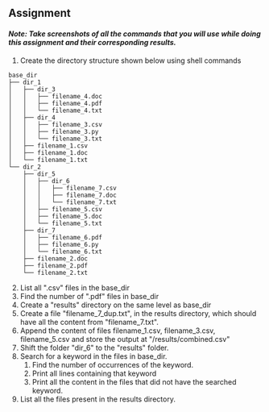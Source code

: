 ## Assignment


#### *Note: Take screenshots of all the commands that you will use while doing this assignment and their corresponding results.*

1. Create the directory structure shown below using shell commands
```
base_dir
├── dir_1
│   ├── dir_3
│   │   ├── filename_4.doc
│   │   ├── filename_4.pdf
│   │   └── filename_4.txt
│   ├── dir_4
│   │   ├── filename_3.csv
│   │   ├── filename_3.py
│   │   └── filename_3.txt
│   ├── filename_1.csv
│   ├── filename_1.doc
│   └── filename_1.txt
└── dir_2
    ├── dir_5
    │   ├── dir_6
    │   │   ├── filename_7.csv
    │   │   ├── filename_7.doc
    │   │   └── filename_7.txt
    │   ├── filename_5.csv
    │   ├── filename_5.doc
    │   └── filename_5.txt
    ├── dir_7
    │   ├── filename_6.pdf
    │   ├── filename_6.py
    │   └── filename_6.txt
    ├── filename_2.doc
    ├── filename_2.pdf
    └── filename_2.txt

```

2. List all ".csv" files in the base_dir
3. Find the number of ".pdf" files in base_dir
4. Create a "results" directory on the same level as base_dir
5. Create a file "filename_7_dup.txt", in the results directory, which should have all the content from "filename_7.txt".
6. Append the content of files filename_1.csv, filename_3.csv, filename_5.csv and store the output at "/results/combined.csv"
7. Shift the folder "dir_6" to the "results" folder.
8. Search for a keyword in the files in base_dir.
    1. Find the number of occurrences of the keyword.
    2. Print all lines containing that keyword
    3. Print all the content in the files that did not have the searched keyword.
9. List all the files present in the results directory.

